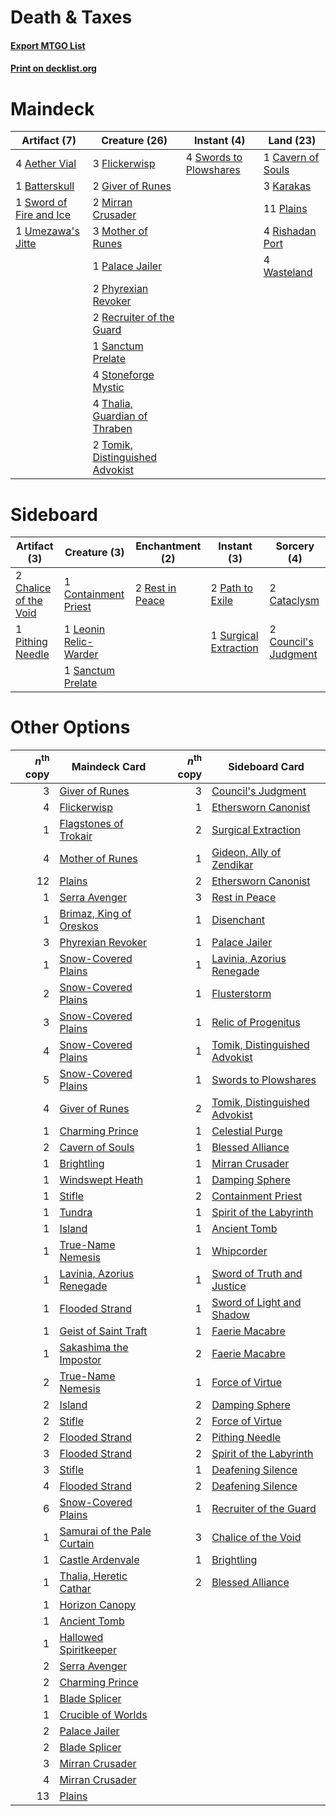 # Death & Taxes

#### [Export MTGO List](../collection/Death%20&%20Taxes/Death%20&%20Taxes.txt)
#### [Print on decklist.org](http://decklist.org/?deckmain=4%09Aether%20Vial%0A1%09Batterskull%0A1%09Cavern%20of%20Souls%0A3%09Flickerwisp%0A2%09Giver%20of%20Runes%0A3%09Karakas%0A2%09Mirran%20Crusader%0A3%09Mother%20of%20Runes%0A1%09Palace%20Jailer%0A2%09Phyrexian%20Revoker%0A11%09Plains%0A2%09Recruiter%20of%20the%20Guard%0A4%09Rishadan%20Port%0A1%09Sanctum%20Prelate%0A4%09Stoneforge%20Mystic%0A1%09Sword%20of%20Fire%20and%20Ice%0A4%09Swords%20to%20Plowshares%0A4%09Thalia,%20Guardian%20of%20Thraben%0A2%09Tomik,%20Distinguished%20Advokist%0A1%09Umezawa's%20Jitte%0A4%09Wasteland&deckside=2%09Cataclysm%0A2%09Chalice%20of%20the%20Void%0A1%09Containment%20Priest%0A2%09Council's%20Judgment%0A1%09Leonin%20Relic-Warder%0A2%09Path%20to%20Exile%0A1%09Pithing%20Needle%0A2%09Rest%20in%20Peace%0A1%09Sanctum%20Prelate%0A1%09Surgical%20Extraction)
# Maindeck

|                                          Artifact (7)                                           |                                              Creature (26)                                               |                                         Instant (4)                                          |                                         Land (23)                                          |
|-------------------------------------------------------------------------------------------------|----------------------------------------------------------------------------------------------------------|----------------------------------------------------------------------------------------------|--------------------------------------------------------------------------------------------|
|4 [Aether Vial](http://gatherer.wizards.com/Pages/Card/Details.aspx?multiverseid=48146)          |3 [Flickerwisp](http://gatherer.wizards.com/Pages/Card/Details.aspx?multiverseid=376338)                  |4 [Swords to Plowshares](http://gatherer.wizards.com/Pages/Card/Details.aspx?multiverseid=869)|1 [Cavern of Souls](http://gatherer.wizards.com/Pages/Card/Details.aspx?multiverseid=278058)|
|1 [Batterskull](http://gatherer.wizards.com/Pages/Card/Details.aspx?multiverseid=233055)         |2 [Giver of Runes](http://gatherer.wizards.com/Pages/Card/Details.aspx?multiverseid=463962)               |                                                                                              |3 [Karakas](http://gatherer.wizards.com/Pages/Card/Details.aspx?multiverseid=413782)        |
|1 [Sword of Fire and Ice](http://gatherer.wizards.com/Pages/Card/Details.aspx?multiverseid=46429)|2 [Mirran Crusader](http://gatherer.wizards.com/Pages/Card/Details.aspx?multiverseid=213802)              |                                                                                              |11 [Plains](http://gatherer.wizards.com/Pages/Card/Details.aspx?multiverseid=439856)        |
|1 [Umezawa's Jitte](http://gatherer.wizards.com/Pages/Card/Details.aspx?multiverseid=81979)      |3 [Mother of Runes](http://gatherer.wizards.com/Pages/Card/Details.aspx?multiverseid=430236)              |                                                                                              |4 [Rishadan Port](http://gatherer.wizards.com/Pages/Card/Details.aspx?multiverseid=442235)  |
|                                                                                                 |1 [Palace Jailer](http://gatherer.wizards.com/Pages/Card/Details.aspx?multiverseid=416775)                |                                                                                              |4 [Wasteland](http://gatherer.wizards.com/Pages/Card/Details.aspx?multiverseid=413790)      |
|                                                                                                 |2 [Phyrexian Revoker](http://gatherer.wizards.com/Pages/Card/Details.aspx?multiverseid=383343)            |                                                                                              |                                                                                            |
|                                                                                                 |2 [Recruiter of the Guard](http://gatherer.wizards.com/Pages/Card/Details.aspx?multiverseid=416779)       |                                                                                              |                                                                                            |
|                                                                                                 |1 [Sanctum Prelate](http://gatherer.wizards.com/Pages/Card/Details.aspx?multiverseid=416780)              |                                                                                              |                                                                                            |
|                                                                                                 |4 [Stoneforge Mystic](http://gatherer.wizards.com/Pages/Card/Details.aspx?multiverseid=198383)            |                                                                                              |                                                                                            |
|                                                                                                 |4 [Thalia, Guardian of Thraben](http://gatherer.wizards.com/Pages/Card/Details.aspx?multiverseid=442025)  |                                                                                              |                                                                                            |
|                                                                                                 |2 [Tomik, Distinguished Advokist](http://gatherer.wizards.com/Pages/Card/Details.aspx?multiverseid=460961)|                                                                                              |                                                                                            |


# Sideboard

|                                          Artifact (3)                                          |                                          Creature (3)                                          |                                     Enchantment (2)                                      |                                          Instant (3)                                           |                                          Sorcery (4)                                          |
|------------------------------------------------------------------------------------------------|------------------------------------------------------------------------------------------------|------------------------------------------------------------------------------------------|------------------------------------------------------------------------------------------------|-----------------------------------------------------------------------------------------------|
|2 [Chalice of the Void](http://gatherer.wizards.com/Pages/Card/Details.aspx?multiverseid=442211)|1 [Containment Priest](http://gatherer.wizards.com/Pages/Card/Details.aspx?multiverseid=389470) |2 [Rest in Peace](http://gatherer.wizards.com/Pages/Card/Details.aspx?multiverseid=442021)|2 [Path to Exile](http://gatherer.wizards.com/Pages/Card/Details.aspx?multiverseid=220511)      |2 [Cataclysm](http://gatherer.wizards.com/Pages/Card/Details.aspx?multiverseid=6050)           |
|1 [Pithing Needle](http://gatherer.wizards.com/Pages/Card/Details.aspx?multiverseid=129526)     |1 [Leonin Relic-Warder](http://gatherer.wizards.com/Pages/Card/Details.aspx?multiverseid=432997)|                                                                                          |1 [Surgical Extraction](http://gatherer.wizards.com/Pages/Card/Details.aspx?multiverseid=397706)|2 [Council's Judgment](http://gatherer.wizards.com/Pages/Card/Details.aspx?multiverseid=382239)|
|                                                                                                |1 [Sanctum Prelate](http://gatherer.wizards.com/Pages/Card/Details.aspx?multiverseid=416780)    |                                                                                          |                                                                                                |                                                                                               |


# Other Options

|*n*<sup>th</sup> copy|                                            Maindeck Card                                            |*n*<sup>th</sup> copy|                                             Sideboard Card                                             |
|--------------------:|-----------------------------------------------------------------------------------------------------|--------------------:|--------------------------------------------------------------------------------------------------------|
|                    3|[Giver of Runes](http://gatherer.wizards.com/Pages/Card/Details.aspx?multiverseid=463962)            |                    3|[Council's Judgment](http://gatherer.wizards.com/Pages/Card/Details.aspx?multiverseid=382239)           |
|                    4|[Flickerwisp](http://gatherer.wizards.com/Pages/Card/Details.aspx?multiverseid=376338)               |                    1|[Ethersworn Canonist](http://gatherer.wizards.com/Pages/Card/Details.aspx?multiverseid=174931)          |
|                    1|[Flagstones of Trokair](http://gatherer.wizards.com/Pages/Card/Details.aspx?multiverseid=116733)     |                    2|[Surgical Extraction](http://gatherer.wizards.com/Pages/Card/Details.aspx?multiverseid=397706)          |
|                    4|[Mother of Runes](http://gatherer.wizards.com/Pages/Card/Details.aspx?multiverseid=430236)           |                    1|[Gideon, Ally of Zendikar](http://gatherer.wizards.com/Pages/Card/Details.aspx?multiverseid=401897)     |
|                   12|[Plains](http://gatherer.wizards.com/Pages/Card/Details.aspx?multiverseid=439856)                    |                    2|[Ethersworn Canonist](http://gatherer.wizards.com/Pages/Card/Details.aspx?multiverseid=174931)          |
|                    1|[Serra Avenger](http://gatherer.wizards.com/Pages/Card/Details.aspx?multiverseid=288762)             |                    3|[Rest in Peace](http://gatherer.wizards.com/Pages/Card/Details.aspx?multiverseid=442021)                |
|                    1|[Brimaz, King of Oreskos](http://gatherer.wizards.com/Pages/Card/Details.aspx?multiverseid=378377)   |                    1|[Disenchant](http://gatherer.wizards.com/Pages/Card/Details.aspx?multiverseid=847)                      |
|                    3|[Phyrexian Revoker](http://gatherer.wizards.com/Pages/Card/Details.aspx?multiverseid=383343)         |                    1|[Palace Jailer](http://gatherer.wizards.com/Pages/Card/Details.aspx?multiverseid=416775)                |
|                    1|[Snow-Covered Plains](http://gatherer.wizards.com/Pages/Card/Details.aspx?multiverseid=121267)       |                    1|[Lavinia, Azorius Renegade](http://gatherer.wizards.com/Pages/Card/Details.aspx?multiverseid=457333)    |
|                    2|[Snow-Covered Plains](http://gatherer.wizards.com/Pages/Card/Details.aspx?multiverseid=121267)       |                    1|[Flusterstorm](http://gatherer.wizards.com/Pages/Card/Details.aspx?multiverseid=228255)                 |
|                    3|[Snow-Covered Plains](http://gatherer.wizards.com/Pages/Card/Details.aspx?multiverseid=121267)       |                    1|[Relic of Progenitus](http://gatherer.wizards.com/Pages/Card/Details.aspx?multiverseid=174824)          |
|                    4|[Snow-Covered Plains](http://gatherer.wizards.com/Pages/Card/Details.aspx?multiverseid=121267)       |                    1|[Tomik, Distinguished Advokist](http://gatherer.wizards.com/Pages/Card/Details.aspx?multiverseid=460961)|
|                    5|[Snow-Covered Plains](http://gatherer.wizards.com/Pages/Card/Details.aspx?multiverseid=121267)       |                    1|[Swords to Plowshares](http://gatherer.wizards.com/Pages/Card/Details.aspx?multiverseid=869)            |
|                    4|[Giver of Runes](http://gatherer.wizards.com/Pages/Card/Details.aspx?multiverseid=463962)            |                    2|[Tomik, Distinguished Advokist](http://gatherer.wizards.com/Pages/Card/Details.aspx?multiverseid=460961)|
|                    1|[Charming Prince](http://gatherer.wizards.com/Pages/Card/Details.aspx?multiverseid=472970)           |                    1|[Celestial Purge](http://gatherer.wizards.com/Pages/Card/Details.aspx?multiverseid=183055)              |
|                    2|[Cavern of Souls](http://gatherer.wizards.com/Pages/Card/Details.aspx?multiverseid=278058)           |                    1|[Blessed Alliance](http://gatherer.wizards.com/Pages/Card/Details.aspx?multiverseid=414302)             |
|                    1|[Brightling](http://gatherer.wizards.com/Pages/Card/Details.aspx?multiverseid=445993)                |                    1|[Mirran Crusader](http://gatherer.wizards.com/Pages/Card/Details.aspx?multiverseid=213802)              |
|                    1|[Windswept Heath](http://gatherer.wizards.com/Pages/Card/Details.aspx?multiverseid=405115)           |                    1|[Damping Sphere](http://gatherer.wizards.com/Pages/Card/Details.aspx?multiverseid=443101)               |
|                    1|[Stifle](http://gatherer.wizards.com/Pages/Card/Details.aspx?multiverseid=382377)                    |                    2|[Containment Priest](http://gatherer.wizards.com/Pages/Card/Details.aspx?multiverseid=389470)           |
|                    1|[Tundra](http://gatherer.wizards.com/Pages/Card/Details.aspx?multiverseid=885)                       |                    1|[Spirit of the Labyrinth](http://gatherer.wizards.com/Pages/Card/Details.aspx?multiverseid=378399)      |
|                    1|[Island](http://gatherer.wizards.com/Pages/Card/Details.aspx?multiverseid=439857)                    |                    1|[Ancient Tomb](http://gatherer.wizards.com/Pages/Card/Details.aspx?multiverseid=409567)                 |
|                    1|[True-Name Nemesis](http://gatherer.wizards.com/Pages/Card/Details.aspx?multiverseid=446104)         |                    1|[Whipcorder](http://gatherer.wizards.com/Pages/Card/Details.aspx?multiverseid=41024)                    |
|                    1|[Lavinia, Azorius Renegade](http://gatherer.wizards.com/Pages/Card/Details.aspx?multiverseid=457333) |                    1|[Sword of Truth and Justice](http://gatherer.wizards.com/Pages/Card/Details.aspx?multiverseid=464178)   |
|                    1|[Flooded Strand](http://gatherer.wizards.com/Pages/Card/Details.aspx?multiverseid=405098)            |                    1|[Sword of Light and Shadow](http://gatherer.wizards.com/Pages/Card/Details.aspx?multiverseid=47453)     |
|                    1|[Geist of Saint Traft](http://gatherer.wizards.com/Pages/Card/Details.aspx?multiverseid=409577)      |                    1|[Faerie Macabre](http://gatherer.wizards.com/Pages/Card/Details.aspx?multiverseid=201822)               |
|                    1|[Sakashima the Impostor](http://gatherer.wizards.com/Pages/Card/Details.aspx?multiverseid=74509)     |                    2|[Faerie Macabre](http://gatherer.wizards.com/Pages/Card/Details.aspx?multiverseid=201822)               |
|                    2|[True-Name Nemesis](http://gatherer.wizards.com/Pages/Card/Details.aspx?multiverseid=446104)         |                    1|[Force of Virtue](http://gatherer.wizards.com/Pages/Card/Details.aspx?multiverseid=463959)              |
|                    2|[Island](http://gatherer.wizards.com/Pages/Card/Details.aspx?multiverseid=439857)                    |                    2|[Damping Sphere](http://gatherer.wizards.com/Pages/Card/Details.aspx?multiverseid=443101)               |
|                    2|[Stifle](http://gatherer.wizards.com/Pages/Card/Details.aspx?multiverseid=382377)                    |                    2|[Force of Virtue](http://gatherer.wizards.com/Pages/Card/Details.aspx?multiverseid=463959)              |
|                    2|[Flooded Strand](http://gatherer.wizards.com/Pages/Card/Details.aspx?multiverseid=405098)            |                    2|[Pithing Needle](http://gatherer.wizards.com/Pages/Card/Details.aspx?multiverseid=129526)               |
|                    3|[Flooded Strand](http://gatherer.wizards.com/Pages/Card/Details.aspx?multiverseid=405098)            |                    2|[Spirit of the Labyrinth](http://gatherer.wizards.com/Pages/Card/Details.aspx?multiverseid=378399)      |
|                    3|[Stifle](http://gatherer.wizards.com/Pages/Card/Details.aspx?multiverseid=382377)                    |                    1|[Deafening Silence](http://gatherer.wizards.com/Pages/Card/Details.aspx?multiverseid=472972)            |
|                    4|[Flooded Strand](http://gatherer.wizards.com/Pages/Card/Details.aspx?multiverseid=405098)            |                    2|[Deafening Silence](http://gatherer.wizards.com/Pages/Card/Details.aspx?multiverseid=472972)            |
|                    6|[Snow-Covered Plains](http://gatherer.wizards.com/Pages/Card/Details.aspx?multiverseid=121267)       |                    1|[Recruiter of the Guard](http://gatherer.wizards.com/Pages/Card/Details.aspx?multiverseid=416779)       |
|                    1|[Samurai of the Pale Curtain](http://gatherer.wizards.com/Pages/Card/Details.aspx?multiverseid=75381)|                    3|[Chalice of the Void](http://gatherer.wizards.com/Pages/Card/Details.aspx?multiverseid=442211)          |
|                    1|[Castle Ardenvale](http://gatherer.wizards.com/Pages/Card/Details.aspx?multiverseid=473200)          |                    1|[Brightling](http://gatherer.wizards.com/Pages/Card/Details.aspx?multiverseid=445993)                   |
|                    1|[Thalia, Heretic Cathar](http://gatherer.wizards.com/Pages/Card/Details.aspx?multiverseid=414338)    |                    2|[Blessed Alliance](http://gatherer.wizards.com/Pages/Card/Details.aspx?multiverseid=414302)             |
|                    1|[Horizon Canopy](http://gatherer.wizards.com/Pages/Card/Details.aspx?multiverseid=409571)            |                     |                                                                                                        |
|                    1|[Ancient Tomb](http://gatherer.wizards.com/Pages/Card/Details.aspx?multiverseid=409567)              |                     |                                                                                                        |
|                    1|[Hallowed Spiritkeeper](http://gatherer.wizards.com/Pages/Card/Details.aspx?multiverseid=389544)     |                     |                                                                                                        |
|                    2|[Serra Avenger](http://gatherer.wizards.com/Pages/Card/Details.aspx?multiverseid=288762)             |                     |                                                                                                        |
|                    2|[Charming Prince](http://gatherer.wizards.com/Pages/Card/Details.aspx?multiverseid=472970)           |                     |                                                                                                        |
|                    1|[Blade Splicer](http://gatherer.wizards.com/Pages/Card/Details.aspx?multiverseid=425828)             |                     |                                                                                                        |
|                    1|[Crucible of Worlds](http://gatherer.wizards.com/Pages/Card/Details.aspx?multiverseid=129480)        |                     |                                                                                                        |
|                    2|[Palace Jailer](http://gatherer.wizards.com/Pages/Card/Details.aspx?multiverseid=416775)             |                     |                                                                                                        |
|                    2|[Blade Splicer](http://gatherer.wizards.com/Pages/Card/Details.aspx?multiverseid=425828)             |                     |                                                                                                        |
|                    3|[Mirran Crusader](http://gatherer.wizards.com/Pages/Card/Details.aspx?multiverseid=213802)           |                     |                                                                                                        |
|                    4|[Mirran Crusader](http://gatherer.wizards.com/Pages/Card/Details.aspx?multiverseid=213802)           |                     |                                                                                                        |
|                   13|[Plains](http://gatherer.wizards.com/Pages/Card/Details.aspx?multiverseid=439856)                    |                     |                                                                                                        |


